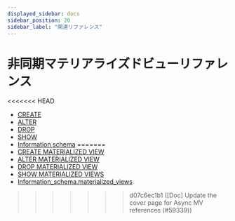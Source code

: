```yaml
---
displayed_sidebar: docs
sidebar_position: 20
sidebar_label: "関連リファレンス"
---
```


# 非同期マテリアライズドビューリファレンス

<<<<<<< HEAD
- [ CREATE](../../sql-reference/sql-statements/materialized_view/CREATE_MATERIALIZED_VIEW.md)
- [ ALTER](../../sql-reference/sql-statements/materialized_view/ALTER_MATERIALIZED_VIEW.md)
- [ DROP](../../sql-reference/sql-statements/materialized_view/DROP_MATERIALIZED_VIEW.md)
- [ SHOW](../../sql-reference/sql-statements/materialized_view/SHOW_MATERIALIZED_VIEW.md)
- [ Information schema](../../sql-reference/information_schema/materialized_views.md)
=======
- [CREATE MATERIALIZED VIEW](../../sql-reference/sql-statements/materialized_view/CREATE_MATERIALIZED_VIEW.md)
- [ALTER MATERIALIZED VIEW](../../sql-reference/sql-statements/materialized_view/ALTER_MATERIALIZED_VIEW.md)
- [DROP MATERIALIZED VIEW](../../sql-reference/sql-statements/materialized_view/DROP_MATERIALIZED_VIEW.md)
- [SHOW MATERIALIZED VIEWS](../../sql-reference/sql-statements/materialized_view/SHOW_MATERIALIZED_VIEW.md)
- [Information_schema.materialized_views](../../sql-reference/information_schema/materialized_views.md)
>>>>>>> d07c6ec1b1 ([Doc] Update the cover page for Async MV references (#59339))
